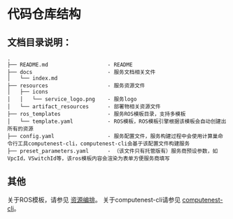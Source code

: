 # 代码仓库结构

## 文档目录说明：
```
.
├── README.md                   - README
├── docs                        - 服务文档相关文件
│   └── index.md
├── resources                   - 服务资源文件
│   ├── icons
│   │   └── service_logo.png    - 服务logo
│   └── artifact_resources      - 部署物相关资源文件
├── ros_templates               - 服务ROS模板目录，支持多模板
│   └── template.yaml           - ROS模板，ROS模板引擎根据该模板会自动创建出所有的资源
├── config.yaml                 - 服务配置文件，服务构建过程中会使用计算巢命令行工具computenest-cli，computenest-cli会基于该配置文件构建服务
├── preset_parameters.yaml      - （该文件只有托管版有）服务商预设参数，如VpcId，VSwitchId等，该ros模板内容会渲染为表单方便服务商填写
```

## 其他
关于ROS模板，请参见 [资源编排](https://help.aliyun.com/zh/ros)。
关于computenest-cli请参见 [computenest-cli](https://pypi.org/project/computenest-cli/)。
